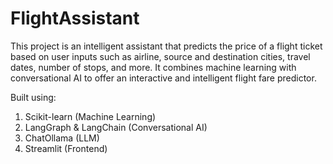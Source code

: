 # FlightAssistant

This project is an intelligent assistant that predicts the price of a flight ticket based on user inputs such as airline, source and destination cities, travel dates, number of stops, and more. It combines machine learning with conversational AI to offer an interactive and intelligent flight fare predictor.


Built using:
1. Scikit-learn (Machine Learning)
2. LangGraph & LangChain (Conversational AI)
3. ChatOllama (LLM)
4. Streamlit (Frontend)
